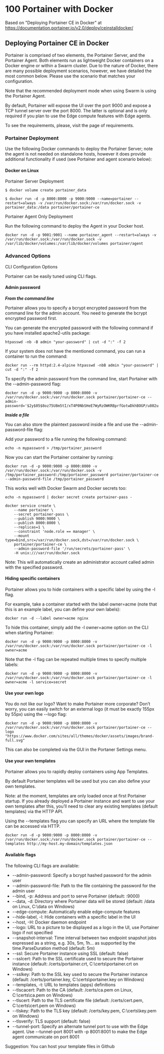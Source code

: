 # 100 Portainer with Docker

Based on "Deploying Portainer CE in Docker" at https://documentation.portainer.io/v2.0/deploy/ceinstalldocker/

## Deploying Portainer CE in Docker

Portainer is comprised of two elements, the Portainer Server, and the Portainer Agent. Both elements run as lightweight Docker containers on a Docker engine or within a Swarm cluster. Due to the nature of Docker, there are many possible deployment scenarios, however, we have detailed the most common below. Please use the scenario that matches your configuration.

Note that the recommended deployment mode when using Swarm is using the Portainer Agent.

By default, Portainer will expose the UI over the port 9000 and expose a TCP tunnel server over the port 8000. The latter is optional and is only required if you plan to use the Edge compute features with Edge agents.

To see the requirements, please, visit the page of requirements.

### Portainer Deployment

Use the following Docker commands to deploy the Portainer Server; note the agent is not needed on standalone hosts, however it does provide additional functionality if used (see Portainer and agent scenario below):

#### Docker on Linux

Portainer Server Deployment

```
$ docker volume create portainer_data
```

```
$ docker run -d -p 8000:8000 -p 9000:9000 --name=portainer --restart=always -v /var/run/docker.sock:/var/run/docker.sock -v portainer_data:/data portainer/portainer-ce
```

Portainer Agent Only Deployment

Run the following command to deploy the Agent in your Docker host.

```
docker run -d -p 9001:9001 --name portainer_agent --restart=always -v /var/run/docker.sock:/var/run/docker.sock -v /var/lib/docker/volumes:/var/lib/docker/volumes portainer/agent
```

### Advanced Options

CLI Configuration Options

Portainer can be easily tuned using CLI flags.

#### Admin password

***From the command line***

Portainer allows you to specify a bcrypt encrypted password from the command line for the admin account. You need to generate the bcrypt encrypted password first.

You can generate the encrypted password with the following command if you have installed apache2-utils package:

```
htpasswd -nb -B admin "your-password" | cut -d ":" -f 2
```

If your system does not have the mentioned command, you can run a container to run the command:

```
docker run --rm httpd:2.4-alpine htpasswd -nbB admin "your-password" | cut -d ":" -f 2
```

To specify the admin password from the command line, start Portainer with the --admin-password flag:

```
docker run -d -p 9000:9000 -p 8000:8000 -v /var/run/docker.sock:/var/run/docker.sock portainer/portainer-ce --admin-password='$2y$05$8oz75U8m5tI/xT4P0NbSHeE7WyRzOWKRBprfGotwDkhBOGP/u802u'
```

***Inside a file***

You can also store the plaintext password inside a file and use the --admin-password-file flag:

Add your password to a file running the following command:

```
echo -n mypassword > /tmp/portainer_password
```

Now you can start the Portainer container by running:

```
docker run -d -p 9000:9000 -p 8000:8000 -v /var/run/docker.sock:/var/run/docker.sock -v /tmp/portainer_password:/tmp/portainer_password portainer/portainer-ce --admin-password-file /tmp/portainer_password
```

This works well with Docker Swarm and Docker secrets too:

```
echo -n mypassword | docker secret create portainer-pass -

docker service create \
    --name portainer \
    --secret portainer-pass \
    --publish 9000:9000 \
    --publish 8000:8000 \
    --replicas=1 \
    --constraint 'node.role == manager' \
    --mount type=bind,src=/var/run/docker.sock,dst=/var/run/docker.sock \
    portainer/portainer-ce \
    --admin-password-file '/run/secrets/portainer-pass' \
    -H unix:///var/run/docker.sock
```
    
Note: This will automatically create an administrator account called admin with the specified password.

#### Hiding specific containers

Portainer allows you to hide containers with a specific label by using the -l flag.

For example, take a container started with the label owner=acme (note that this is an example label, you can define your own labels):

```
docker run -d --label owner=acme nginx
```

To hide this container, simply add the -l owner=acme option on the CLI when starting Portainer:

```
docker run -d -p 9000:9000 -p 8000:8000 -v /var/run/docker.sock:/var/run/docker.sock portainer/portainer-ce -l owner=acme
```

Note that the -l flag can be repeated multiple times to specify multiple labels:

```
docker run -d -p 9000:9000 -p 8000:8000 -v /var/run/docker.sock:/var/run/docker.sock portainer/portainer-ce -l owner=acme -l service=secret
```

#### Use your own logo

You do not like our logo? Want to make Portainer more corporate? Don’t worry, you can easily switch for an external logo (it must be exactly 155px by 55px) using the --logo flag:

```
docker run -d -p 9000:9000 -p 8000:8000 -v /var/run/docker.sock:/var/run/docker.sock portainer/portainer-ce --logo "https://www.docker.com/sites/all/themes/docker/assets/images/brand-full.svg"
```

This can also be completed via the GUI in the Portaner Settings menu.

#### Use your own templates

Portainer allows you to rapidly deploy containers using App Templates.

By default Portainer templates will be used but you can also define your own templates.

Note: at the moment, templates are only loaded once at first Portainer startup. If you already deployed a Portainer instance and want to use your own templates after this, you’ll need to clear any existing templates (default templates) via the HTTP API.

Using the --templates flag you can specify an URL where the template file can be accessed via HTTP.

```
docker run -d -p 9000:9000 -p 8000:8000 -v /var/run/docker.sock:/var/run/docker.sock portainer/portainer-ce --templates http://my-host.my-domain/templates.json
```

#### Available flags
The following CLI flags are available:

* --admin-password: Specify a bcrypt hashed password for the admin user
* --admin-password-file: Path to the file containing the password for the admin user
* --bind, -p: Address and port to serve Portainer (default: :9000)
* --data, -d: Directory where Portainer data will be stored (default: /data on Linux, C:\data on Windows)
* --edge-compute: Automatically enable edge-compute features
* --hide-label, -l: Hide containers with a specific label in the UI
* --host, -H: Docker daemon endpoint
* --logo: URL to a picture to be displayed as a logo in the UI, use Portainer logo if not specified
* --snapshot-interval: Time interval between two endpoint snapshot jobs expressed as a string, e.g. 30s, 5m, 1h… as supported by the time.ParseDuration method (default: 5m)
* --ssl: Secure Portainer instance using SSL (default: false)
* --sslcert: Path to the SSL certificate used to secure the Portainer instance (default: /certs/portainer.crt, C:\certs\portainer.crt on Windows)
* --sslkey: Path to the SSL key used to secure the Portainer instance (default: /certs/portainer.key, C:\certs\portainer.key on Windows)
* --templates, -t: URL to templates (apps) definitions
* --tlscacert: Path to the CA (default: /certs/ca.pem on Linux, C:\certs\ca.pem on Windows)
* --tlscert: Path to the TLS certificate file (default: /certs/cert.pem, C:\certs\cert.pem on Windows)
* --tlskey: Path to the TLS key (default: /certs/key.pem, C:\certs\key.pem on Windows)
* --tlsverify: TLS support (default: false)
* --tunnel-port: Specify an alternate tunnel port to use with the Edge agent. Use --tunnel-port 8001 with -p 8001:8001 to make the Edge agent communicate on port 8001

Suggestion: You can host your template files in Github
